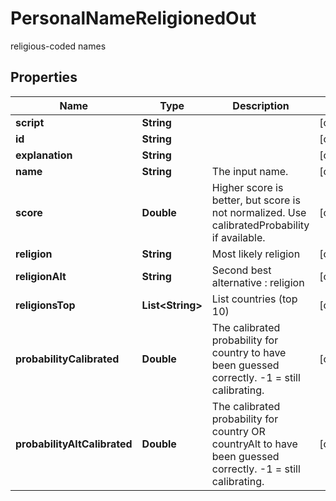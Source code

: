 

# PersonalNameReligionedOut

religious-coded names

## Properties

| Name | Type | Description | Notes |
|------------ | ------------- | ------------- | -------------|
|**script** | **String** |  |  [optional] |
|**id** | **String** |  |  [optional] |
|**explanation** | **String** |  |  [optional] |
|**name** | **String** | The input name. |  [optional] |
|**score** | **Double** | Higher score is better, but score is not normalized. Use calibratedProbability if available.  |  [optional] |
|**religion** | **String** | Most likely religion |  [optional] |
|**religionAlt** | **String** | Second best alternative : religion  |  [optional] |
|**religionsTop** | **List&lt;String&gt;** | List countries (top 10) |  [optional] |
|**probabilityCalibrated** | **Double** | The calibrated probability for country to have been guessed correctly. -1 &#x3D; still calibrating.  |  [optional] |
|**probabilityAltCalibrated** | **Double** | The calibrated probability for country OR countryAlt to have been guessed correctly. -1 &#x3D; still calibrating.  |  [optional] |




